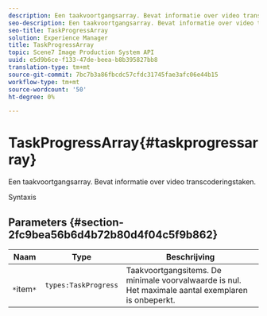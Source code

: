 ```yaml
---
description: Een taakvoortgangsarray. Bevat informatie over video transcoderingstaken.
seo-description: Een taakvoortgangsarray. Bevat informatie over video transcoderingstaken.
seo-title: TaskProgressArray
solution: Experience Manager
title: TaskProgressArray
topic: Scene7 Image Production System API
uuid: e5d9b6ce-f133-47de-beea-b8b395827bb8
translation-type: tm+mt
source-git-commit: 7bc7b3a86fbcdc57cfdc31745fae3afc06e44b15
workflow-type: tm+mt
source-wordcount: '50'
ht-degree: 0%

---
```



# TaskProgressArray{#taskprogressarray}

Een taakvoortgangsarray. Bevat informatie over video transcoderingstaken.

Syntaxis

## Parameters {#section-2fc9bea56b6d4b72b80d4f04c5f9b862}

| Naam | Type | Beschrijving |
|---|---|---|
| ` *`item`*` | `types:TaskProgress` | Taakvoortgangsitems. De minimale voorvalwaarde is nul. Het maximale aantal exemplaren is onbeperkt. |

